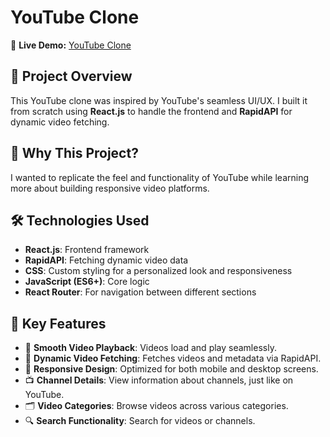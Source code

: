 # YouTube Clone

🔗 **Live Demo:** [YouTube Clone](https://youtube-clone-devanshu.netlify.app/)

## 🎯 Project Overview

This YouTube clone was inspired by YouTube's seamless UI/UX. I built it from scratch using **React.js** to handle the frontend and **RapidAPI** for dynamic video fetching.

## 🚀 Why This Project?

I wanted to replicate the feel and functionality of YouTube while learning more about building responsive video platforms.

## 🛠️ Technologies Used

- **React.js**: Frontend framework
- **RapidAPI**: Fetching dynamic video data
- **CSS**: Custom styling for a personalized look and responsiveness
- **JavaScript (ES6+)**: Core logic
- **React Router**: For navigation between different sections

## 🌟 Key Features

- 🎥 **Smooth Video Playback**: Videos load and play seamlessly.
- 🔄 **Dynamic Video Fetching**: Fetches videos and metadata via RapidAPI.
- 📱 **Responsive Design**: Optimized for both mobile and desktop screens.
- 📺 **Channel Details**: View information about channels, just like on YouTube.
- 🗂️ **Video Categories**: Browse videos across various categories.
- 🔍 **Search Functionality**: Search for videos or channels.
